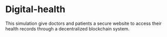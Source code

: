 ﻿# Digital-health
This simulation give doctors and patients a secure website to access their health records through a decentralized blockchain system.
